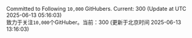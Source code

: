 Committed to Following `10,000` GitHubers. Current: <!-- FOLLOWING_COUNT -->300<!-- FOLLOWING_COUNT --> (Update at UTC <!-- LAST_UPDATED -->2025-06-13 05:16:03<!-- LAST_UPDATED -->)<br>
致力于关注`10,000`个GitHuber。当前：<!-- FOLLOWING_COUNT -->300<!-- FOLLOWING_COUNT --> (更新于北京时间 <!-- LAST_UPDATED_CST -->2025-06-13 13:16:03<!-- LAST_UPDATED_CST -->)
